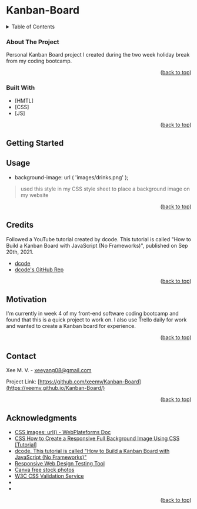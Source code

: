 # Kanban-Board



<!-- TABLE OF CONTENTS -->
<details>
  <summary>Table of Contents</summary>
  <ol>
    <li>
      <a href="#about-the-project">About The Project</a>
      <ul>
        <li><a href="#built-with">Built With</a></li>
      </ul>
    </li>
   <li>
     <a href="#getting-started">Getting Started</a>
      <ul>
      <!--  <li><a href="#prerequisites">Prerequisites</a></li>
        <li><a href="#installation">Installation</a></li>
      </ul>
    </li>-->
    <li><a href="#usage">Usage</a></li>
    <!--<li><a href="#roadmap">Roadmap</a></li>-->
    <li><a href="#credits">Credits</a></li>
    <!--<li><a href="#license">License</a></li>-->
    <li><a href="#motivation">Motivation</a></li>
    <li><a href="#contact">Contact</a></li>
    <li><a href="#acknowledgments">Acknowledgments</a></li>
  </ol>
</details>
<!-- ABOUT THE PROJECT -->

### About The Project

Personal Kanban Board project I created during the two week holiday break from my coding bootcamp. 

<p align="right">(<a href="#top">back to top</a>)</p>



### Built With

* [HMTL]
* [CSS]
* [JS]
<p align="right">(<a href="#top">back to top</a>)</p>

<!--GETTING STARTED-->
## Getting Started

<!-- This is an example of how you may give instructions on setting up your project locally.
To get a local copy up and running follow these simple example steps. -->



<!--
### Prerequisites

This is an example of how to list things you need to use the software and how to install them.
* npm
  ```sh
  npm install npm@latest -g
  ```
-->

<!--### Installation

1. Get a free API Key at [https://example.com](https://example.com)
2. Clone the repo
   ```sh
   git clone https://github.com/github_username/repo_name.git
   ```
3. Install NPM packages
   ```sh
   npm install
   ```
4. Enter your API in `config.js`
   ```js
   const API_KEY = 'ENTER YOUR API';
   ```

<p align="right">(<a href="#top">back to top</a>)</p>-->



<!-- USAGE EXAMPLES -->
## Usage

- background-image: url ( 'images/drinks.png' );
> used this style in my CSS style sheet to place a background image on my website

<p align="right">(<a href="#top">back to top</a>)</p>



<!-- ROADMAP
## Roadmap

- [] Feature 1
- [] Feature 2
- [] Feature 3
    - [] Nested Feature

See the [open issues](https://github.com/github_username/repo_name/issues) for a full list of proposed features (and known issues).

<p align="right">(<a href="#top">back to top</a>)</p>-->



<!--Credits-->
## Credits

Followed a YouTube tutorial created by dcode. This tutorial is called "How to Build a Kanban Board with JavaScript (No Frameworks)", published on Sep 20th, 2021.
- [dcode](https://www.youtube.com/watch?v=ijQ6dCughW8)
- [dcode's GitHub Rep](https://github.com/dcode-youtube/kanban-board)





<p align="right">(<a href="#top">back to top</a>)</p>



<!-- LICENSE
## License

Distributed under the MIT License. See `LICENSE.txt` for more information.

<p align="right">(<a href="#top">back to top</a>)</p>-->

<!--Motivation -->
## Motivation

I'm currently in week 4 of my front-end software coding bootcamp and found that this is a quick project to work on. I also use Trello daily for work and wanted to create a Kanban board for experience.

<p align="right">(<a href="#top">back to top</a>)</p>

<!-- CONTACT -->
## Contact

Xee M. V. - xeeyang08@gmail.com

Project Link: [https://github.com/xeemv/Kanban-Board](https://xeemv.github.io/Kanban-Board/)
<p align="right">(<a href="#top">back to top</a>)</p>

<!-- ACKNOWLEDGMENTS -->
## Acknowledgments

* <a href="https://webplatform.github.io/docs/css/functions/url/">CSS images: url() - WebPlateforms Doc</a>
* <a href="https://www.webfx.com/blog/web-design/responsive-background-image/">CSS How to Create a Responsive Full Background Image Using CSS [Tutorial]</a>
* <a href="https://www.youtube.com/watch?v=ijQ6dCughW8">dcode. This tutorial is called "How to Build a Kanban Board with JavaScript (No Frameworks)"</a>
* <a href="http://mattkersley.com/responsive/">Responsive Web Design Testing Tool</a>
* <a href="https://www.canva.com/photos/free/">Canva free stock photos</a>
* <a href="https://jigsaw.w3.org/css-validator/">W3C CSS Validation Service</a>
* []()
* []()

<p align="right">(<a href="#top">back to top</a>)</p>



<!-- MARKDOWN LINKS & IMAGES
https://www.markdownguide.org/basic-syntax/#reference-style-links 
[contributors-shield]: https://img.shields.io/github/contributors/github_username/repo_name.svg?style=for-the-badge
[contributors-url]: https://github.com/github_username/repo_name/graphs/contributors
[forks-shield]: https://img.shields.io/github/forks/github_username/repo_name.svg?style=for-the-badge
[forks-url]: https://github.com/github_username/repo_name/network/members
[stars-shield]: https://img.shields.io/github/stars/github_username/repo_name.svg?style=for-the-badge
[stars-url]: https://github.com/github_username/repo_name/stargazers
[issues-shield]: https://img.shields.io/github/issues/github_username/repo_name.svg?style=for-the-badge
[issues-url]: https://github.com/github_username/repo_name/issues
[license-shield]: https://img.shields.io/github/license/github_username/repo_name.svg?style=for-the-badge
[license-url]: https://github.com/github_username/repo_name/blob/master/LICENSE.txt
[linkedin-shield]: https://img.shields.io/badge/-LinkedIn-black.svg?style=for-the-badge&logo=linkedin&colorB=555
[linkedin-url]: https://linkedin.com/in/linkedin_username
[product-screenshot]: images/screenshot.png -->



